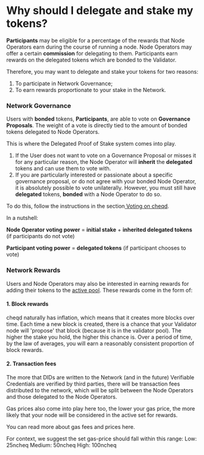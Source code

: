 # Why should I delegate and stake my tokens?

**Participants** may be eligible for a percentage of the rewards that Node Operators earn during the course of running a node. Node Operators may offer a certain **commission** for delegating to them. Participants earn rewards on the delegated tokens which are bonded to the Validator.

Therefore, you may want to delegate and stake your tokens for two reasons:

1. To participate in Network Governance;
2. To earn rewards proportionate to your stake in the Network.&#x20;

### Network Governance

Users with **bonded** tokens, **Participants**, are able to vote on **Governance Proposals**. The weight of a vote is directly tied to the amount of bonded tokens delegated to Node Operators.

This is where the Delegated Proof of Stake system comes into play.&#x20;

1. If the User does not want to vote on a Governance Proposal or misses it for any particular reason, the Node Operator will **inherit** the **delegated** tokens and can use them to vote with.
2. If you are particularly interested or passionate about a specific governance proposal, or do not agree with your bonded Node Operator, it is absolutely possible to vote unilaterally. However, you must still have **delegated** tokens, **bonded** with a Node Operator to do so.&#x20;

To do this, follow the instructions in the section[ Voting on cheqd](https://docs.cheqd.io/governance/contributing/voting-on-cheqd).

In a nutshell:

**Node Operator voting power** = **initial stake** + **inherited delegated tokens** (if participants do not vote)

**Participant voting power** = **delegated tokens** (if participant chooses to vote)

### Network Rewards

Users and Node Operators may also be interested in earning rewards for adding their tokens to the [active pool](../getting-started/learning-the-basics/introduction-to-cheqd-governance/what-is-the-active-pool.md). These rewards come in the form of:

#### 1. Block rewards

cheqd naturally has inflation, which means that it creates more blocks over time. Each time a new block is created, there is a chance that your Validator node will 'propose' that block (because it is in the validator pool). The higher the stake you hold, the higher this chance is. Over a period of time, by the law of averages, you will earn a reasonably consistent proportion of block rewards.

#### 2. Transaction fees

The more that DIDs are written to the Network (and in the future) Verifiable Credentials are verified by third parties, there will be transaction fees distributed to the network, which will be split between the Node Operators and those delegated to the Node Operators.

Gas prices also come into play here too, the lower your gas price, the more likely that your node will be considered in the active set for rewards.

You can read more about gas fees and prices here.

For context, we suggest the set gas-price should fall within this range: Low: 25ncheq Medium: 50ncheq High: 100ncheq
